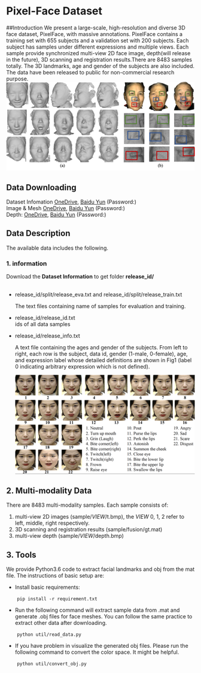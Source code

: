 # Pixel-Face Dataset

##Introduction
We present a large-scale, high-resolution and diverse 3D face dataset, PixelFace, with massive annotations. PixelFace contains a training set with 655 subjects and a validation set with 200 subjects. Each subject has samples under different expressions and multiple views. Each sample provide synchronized multi-view 2D face image, depth(will release in the future), 3D scanning and registration results.There are 8483 samples totally.
The 3D landmarks, age and gender of the subjects are also included. The data have been released to public for non-commercial research purpose.
	![Fig1. Overview](figures/teaser.png) 


## Data Downloading  
Dataset Infomation [OneDrive](), [Baidu Yun]() 
(Password:)  
Image & Mesh [OneDrive](), [Baidu Yun]() (Password:)   
Depth: [OneDrive](), [Baidu Yun]() (Password:)  


## Data Description
The available data includes the following.
### 1. information
Download the **Dataset Information** to get folder **release_id/**  
<br>

* release\_id/split/release\_eva.txt and release\_id/split/release\_train.txt  

	The text files containing name of samples for evaluation and training.
	
* release\_id/release_id.txt  
	ids of all data samples

	
* release\_id/release_info.txt

	A text file containing the ages and gender of the subjects. From left to right, each row is the subject, data id, gender (1-male, 0-female), age, and expression label whose detailed definitions are shown in Fig1 (label  0 indicating arbitrary expression which is not defined).
	
	![Fig1. Expression definition.](figures/exp22.png) 
	
	
## 2. Multi-modality Data

There are 8483 multi-modality samples. Each sample consists of: 

1. multi-view 2D images (sample/$VIEW$/t.bmp), the $VIEW$ 0, 1, 2 refer to left, middle, right respectively.
2. 3D scanning and registration results (sample/fusion/gt.mat)
3. multi-view depth (sample/$VIEW$/depth.bmp)

## 3. Tools 
We provide Python3.6 code to extract facial landmarks and obj from the mat file. The instructions of basic setup are:

* Install basic requirements:

```
	pip install -r requirement.txt 
```  

* Run the following command will extract sample data from .mat and generate .obj files for face meshes. You can follow the same practice to extract other data after downloading.  
```
	python util/read_data.py
```	

* If you have problem in visualize the generated obj files. Please run the following command to convert the color space. It might be helpful.  
```
	python util/convert_obj.py
```
